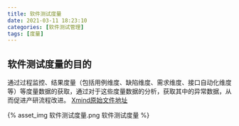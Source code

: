 ```yaml
---
title: 软件测试度量
date: 2021-03-11 18:23:10
categories: [软件测试管理]
tags: [度量]
---
```


## 软件测试度量的目的

通过过程监控、结果度量（包括用例维度、缺陷维度、需求维度、接口自动化维度等）等度量数据的获取，通过对于这些度量数据的分析，获取其中的异常数据，从而促进产研流程改进。
[Xmind原始文件地址](https://www.icloud.com/iclouddrive/0LOs-7Z7lePvixFZN6pPUnr6A)

  <!--more-->

{% asset_img 软件测试度量.png 软件测试度量 %}
